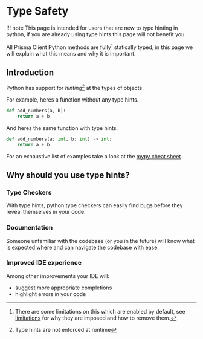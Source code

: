 # Type Safety

<!-- TODO: expand more -->

!!! note
    This page is intended for users that are new to type hinting in python, if you are already using type hints this page will not benefit you.

All Prisma Client Python methods are fully[^1] statically typed, in this page we will explain what this means and why it is important.

## Introduction

Python has support for _hinting_[^2] at the types of objects.

For example, heres a function without any type hints.

```py
def add_numbers(a, b):
    return a + b
```

And heres the same function with type hints.

```py
def add_numbers(a: int, b: int) -> int:
    return a + b
```

For an exhaustive list of examples take a look at the [mypy cheat sheet](https://mypy.readthedocs.io/en/stable/cheat_sheet_py3.html).

## Why should you use type hints?

### Type Checkers

With type hints, python type checkers can easily find bugs before they reveal themselves in your code.

### Documentation

Someone unfamiliar with the codebase (or you in the future) will know what is expected where and can navigate the codebase with ease.

### Improved IDE experience

Among other improvements your IDE will:

- suggest more appropriate completions
- highlight errors in your code

[^1]: There are some limitations on this which are enabled by default, see [limitations](../reference/limitations.md) for why they are imposed and how to remove them.

[^2]: Type hints are not enforced at runtime
